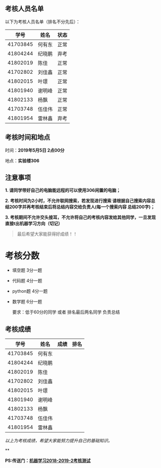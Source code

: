 ## 考核人员名单

以下为考核人员名单（排名不分先后）：

| 学号     | 姓名   |状态  |
| -------- | ------ | -- |
| 41703845 | 何有东 |正常 |
| 41804244 | 纪晓鹏 |弃考 |
| 41802019 | 陈佳   |正常 |
| 41702802 | 刘佳鑫 |正常 |
| 41802015 | 叶璟   |正常 |
| 41801940 | 谢明峰 |正常 |
| 41802133 | 杨飘   |正常 |
| 41703748 | 伍佳伟 |正常 |
| 41801954 |雷林鑫 |弃考 |


## 考核时间和地点

时间：**2019年5月5日 2点00分**

地点：**实验楼306**



## 注意事项

**1. 请同学带好自己的电脑能远程的可以使用306闲置的电脑；**

**2. 考核时间为2小时，不允许联网搜索，若发现进行搜索 请根据自己搜索内容总结200字并再考核结束后将总结内容交给负责人(每一个搜索内容 总结200字)；**

**3. 考核期间不允许交头接耳，不允许将自己的考核内容发给其他同学，一旦发现 直接t出机器学习方向（切记）**

>  最后希望大家能获得好成绩！！

# 考核分数

- 填空题 3分一题

- 代码题 4分一题

- python题 4分一题

- 数学题 6分一题

  要求：低于60分的同学 或者 排名最后两名同学 负责总结


## 考核成绩
| 学号     | 姓名   |成绩  |排名 |
| -------- | ------ | -- | -- |
| 41703845 | 何有东 |    |    |
| 41804244 | 纪晓鹏 |    |    |
| 41802019 | 陈佳   |    |    |
| 41702802 | 刘佳鑫 |    |    |
| 41802015 | 叶璟   |    |    |
| 41801940 | 谢明峰 |    |    |
| 41802133 | 杨飘  |    |    |
| 41703748 | 伍佳伟 |    |    |
| 41801954 |雷林鑫 |    |    |

*以上为考核成绩，希望大家能努力提升自己的基础知识。*

**

**PS:传送门：[机器学习2018-2019-2考核测试](https://github.com/OracleClubAI/Text/blob/master/post/%E6%9C%BA%E5%99%A8%E5%AD%A6%E4%B9%A02018-2019-2%E6%9C%9F%E4%B8%AD%E8%80%83%E6%A0%B8%E6%B5%8B%E8%AF%95.md)**

